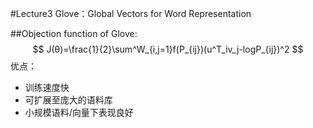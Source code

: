 #Lecture3 Glove：Global Vectors for Word Representation

##Objection function of Glove:
$$
J(θ)=\frac{1}{2}\sum^W_{i,j=1}f(P_{ij})(u^T_iv_j-logP_{ij})^2
$$
优点：

- 训练速度快
- 可扩展至庞大的语料库
- 小规模语料/向量下表现良好

